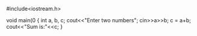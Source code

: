 #include<iostream.h>

void main(0
{
 int a, b, c;
  cout<<"Enter two numbers";
  cin>>a>>b;
  c = a+b;
   cout<<"Sum is:"<<c;
  }
